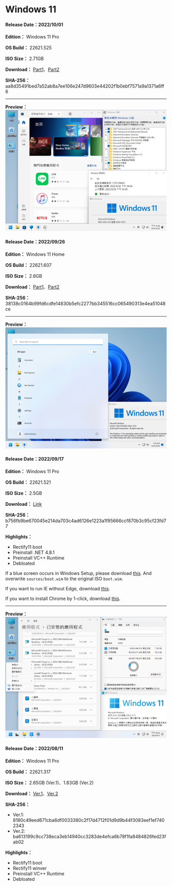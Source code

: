 # Windows 11

#### Release Date：2022/10/01

**Edition：** Windows 11 Pro

**OS Build：** 22621.525

**ISO Size：** 2.71GB

**Download：** [Part1](https://github.com/WhatTheBlock/WindowsSimplify/releases/download/iso/22621.525_221001.part1.rar)、[Part2](https://github.com/WhatTheBlock/WindowsSimplify/releases/download/iso/22621.525_221001.part2.rar)

**SHA-256：** aa8d35491bed7a52ab8a7ee106e247d9603e44202f1b0ebf7571a9a1371a6ff6

----

**Preview：**
![1](/preview/22621.607_core_220926.png)

#### Release Date：2022/09/26

**Edition：** Windows 11 Home

**OS Build：** 22621.607

**ISO Size：** 2.6GB

**Download：** [Part1](https://github.com/WhatTheBlock/WindowsSimplify/releases/download/iso/22621.607_core_220926.part1.rar)、[Part2](https://github.com/WhatTheBlock/WindowsSimplify/releases/download/iso/22621.607_core_220926.part2.rar)

**SHA-256：** 38138c0164b99fd6cdfe14830b5efc2277bb345516cc065490313e4ea51048ce

----

**Preview：**
![1](/preview/22621.521_220917.png)

#### Release Date：2022/09/17

**Edition：** Windows 11 Pro

**OS Build：** 22621.521

**ISO Size：** 2.5GB

**Download：** [Link](https://gmnfuedutw-my.sharepoint.com/:u:/g/personal/40543229_gm_nfu_edu_tw/EZ-7ZGLvyZFChXDHNk7wM1QBbbD57fjn8KCuVQCGNc_0HA?e=gKWwRN)

**SHA-256：** b756fb9be670045e214da703c4ad6126e1223a1f95666ccf870b3c95cf23fd77

**Highlights：**
- Rectify11 boot
- Preinstall .NET 4.8.1
- Preinstall VC++ Runtime
- Debloated

If a blue screen occurs in Windows Setup, please download [this](https://github.com/WhatTheBlock/WindowsSimplify/releases/download/boot/boot_Rectify11_en.7z).
And overwrite `sources/boot.wim` to the original ISO `boot.wim`.

If you want to run IE without Edge, download [this](https://github.com/WhatTheBlock/WindowsSimplify/releases/download/utils/IE.vbs).

If you want to install Chrome by 1-click, download [this](https://github.com/WhatTheBlock/WindowsSimplify/releases/download/utils/Get.Latest.Chrome.cmd).

----

**Preview：**
![1](/preview/22621.317_220811.png)

#### Release Date：2022/08/11

**Edition：** Windows 11 Pro

**OS Build：** 22621.317

**ISO Size：** 2.65GB (Ver.1)、1.83GB (Ver.2)

**Download：** [Ver.1](https://gmnfuedutw-my.sharepoint.com/:u:/g/personal/40543229_gm_nfu_edu_tw/ES76XSvFq6xPgxf7QHS5BmIBGsmxSBAWfT04QfdY0VaiAA?e=eFZknx)、[Ver.2](https://gmnfuedutw-my.sharepoint.com/:u:/g/personal/40543229_gm_nfu_edu_tw/EcQEFAg8QMFCl_sdEAj_wFMBQQ7TNlD2ozzW5_hIZx6POA?e=JX7AuK)

**SHA-256：**
- Ver.1: 8180c49eed671cba6df0033380c2f17d4712f01d9d9b44f3083eef1ef7402343
- Ver.2: ba613199c9cc738eca3eb14940cc3283de4efca6b78f1fa8484826fed23fab02

**Highlights：**
- Rectify11 boot
- Rectify11 winver
- Preinstall VC++ Runtime
- Debloated
